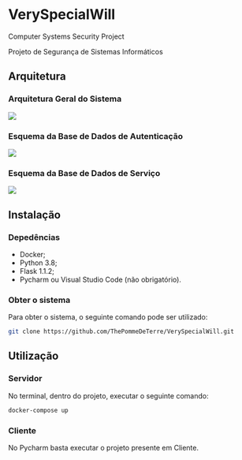 # VerySpecialWill
Computer Systems Security Project

Projeto de Segurança de Sistemas Informáticos 

## Arquitetura
### Arquitetura Geral do Sistema
![](https://i.imgur.com/4UXFECC.png)
### Esquema da Base de Dados de Autenticação
![](https://i.imgur.com/MwflL2a.png)
### Esquema da Base de Dados de Serviço
![](https://i.imgur.com/vSQjepC.png)

## Instalação
### Depedências
- Docker;
- Python 3.8;
- Flask 1.1.2;
- Pycharm ou Visual Studio Code (não obrigatório).

### Obter o sistema
Para obter o sistema, o seguinte comando pode ser utilizado:
```bash
git clone https://github.com/ThePommeDeTerre/VerySpecialWill.git
```

## Utilização
### Servidor
No terminal, dentro do projeto, executar o seguinte comando:
```bash
docker-compose up
```

### Cliente
No Pycharm basta executar o projeto presente em Cliente.
